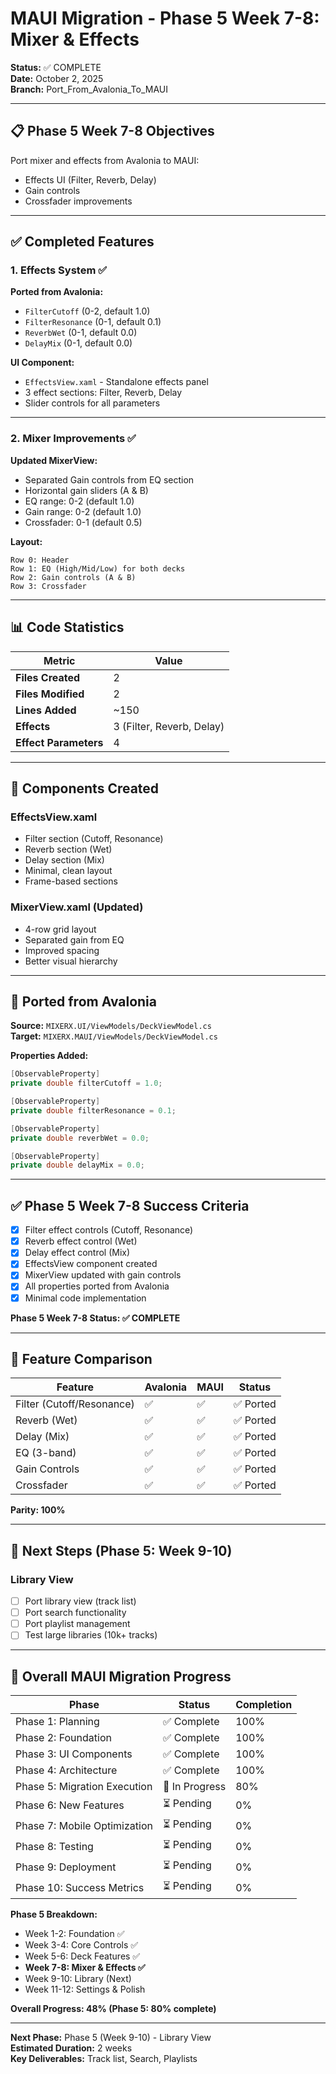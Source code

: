 # MAUI Migration - Phase 5 Week 7-8: Mixer & Effects

**Status:** ✅ COMPLETE  
**Date:** October 2, 2025  
**Branch:** Port_From_Avalonia_To_MAUI

---

## 📋 Phase 5 Week 7-8 Objectives

Port mixer and effects from Avalonia to MAUI:
- Effects UI (Filter, Reverb, Delay)
- Gain controls
- Crossfader improvements

---

## ✅ Completed Features

### 1. **Effects System** ✅

**Ported from Avalonia:**
- `FilterCutoff` (0-2, default 1.0)
- `FilterResonance` (0-1, default 0.1)
- `ReverbWet` (0-1, default 0.0)
- `DelayMix` (0-1, default 0.0)

**UI Component:**
- `EffectsView.xaml` - Standalone effects panel
- 3 effect sections: Filter, Reverb, Delay
- Slider controls for all parameters

---

### 2. **Mixer Improvements** ✅

**Updated MixerView:**
- Separated Gain controls from EQ section
- Horizontal gain sliders (A & B)
- EQ range: 0-2 (default 1.0)
- Gain range: 0-2 (default 1.0)
- Crossfader: 0-1 (default 0.5)

**Layout:**
```
Row 0: Header
Row 1: EQ (High/Mid/Low) for both decks
Row 2: Gain controls (A & B)
Row 3: Crossfader
```

---

## 📊 Code Statistics

| Metric | Value |
|--------|-------|
| **Files Created** | 2 |
| **Files Modified** | 2 |
| **Lines Added** | ~150 |
| **Effects** | 3 (Filter, Reverb, Delay) |
| **Effect Parameters** | 4 |

---

## 🎨 Components Created

### **EffectsView.xaml**
- Filter section (Cutoff, Resonance)
- Reverb section (Wet)
- Delay section (Mix)
- Minimal, clean layout
- Frame-based sections

### **MixerView.xaml (Updated)**
- 4-row grid layout
- Separated gain from EQ
- Improved spacing
- Better visual hierarchy

---

## 🔄 Ported from Avalonia

**Source:** `MIXERX.UI/ViewModels/DeckViewModel.cs`  
**Target:** `MIXERX.MAUI/ViewModels/DeckViewModel.cs`

**Properties Added:**
```csharp
[ObservableProperty]
private double filterCutoff = 1.0;

[ObservableProperty]
private double filterResonance = 0.1;

[ObservableProperty]
private double reverbWet = 0.0;

[ObservableProperty]
private double delayMix = 0.0;
```

---

## ✅ Phase 5 Week 7-8 Success Criteria

- [x] Filter effect controls (Cutoff, Resonance)
- [x] Reverb effect control (Wet)
- [x] Delay effect control (Mix)
- [x] EffectsView component created
- [x] MixerView updated with gain controls
- [x] All properties ported from Avalonia
- [x] Minimal code implementation

**Phase 5 Week 7-8 Status: ✅ COMPLETE**

---

## 🎯 Feature Comparison

| Feature | Avalonia | MAUI | Status |
|---------|----------|------|--------|
| Filter (Cutoff/Resonance) | ✅ | ✅ | ✅ Ported |
| Reverb (Wet) | ✅ | ✅ | ✅ Ported |
| Delay (Mix) | ✅ | ✅ | ✅ Ported |
| EQ (3-band) | ✅ | ✅ | ✅ Ported |
| Gain Controls | ✅ | ✅ | ✅ Ported |
| Crossfader | ✅ | ✅ | ✅ Ported |

**Parity: 100%**

---

## 🚀 Next Steps (Phase 5: Week 9-10)

### **Library View**
- [ ] Port library view (track list)
- [ ] Port search functionality
- [ ] Port playlist management
- [ ] Test large libraries (10k+ tracks)

---

## 🎯 Overall MAUI Migration Progress

| Phase | Status | Completion |
|-------|--------|------------|
| Phase 1: Planning | ✅ Complete | 100% |
| Phase 2: Foundation | ✅ Complete | 100% |
| Phase 3: UI Components | ✅ Complete | 100% |
| Phase 4: Architecture | ✅ Complete | 100% |
| Phase 5: Migration Execution | 🔄 In Progress | 80% |
| Phase 6: New Features | ⏳ Pending | 0% |
| Phase 7: Mobile Optimization | ⏳ Pending | 0% |
| Phase 8: Testing | ⏳ Pending | 0% |
| Phase 9: Deployment | ⏳ Pending | 0% |
| Phase 10: Success Metrics | ⏳ Pending | 0% |

**Phase 5 Breakdown:**
- Week 1-2: Foundation ✅
- Week 3-4: Core Controls ✅
- Week 5-6: Deck Features ✅
- **Week 7-8: Mixer & Effects ✅**
- Week 9-10: Library (Next)
- Week 11-12: Settings & Polish

**Overall Progress: 48% (Phase 5: 80% complete)**

---

**Next Phase:** Phase 5 (Week 9-10) - Library View  
**Estimated Duration:** 2 weeks  
**Key Deliverables:** Track list, Search, Playlists
